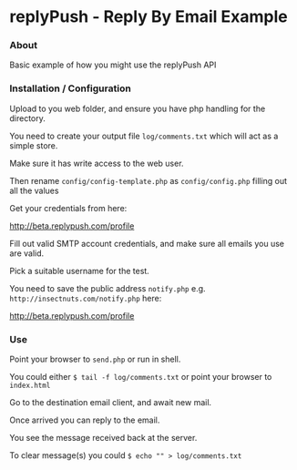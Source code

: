 # replyPush - Reply By Email Example #

### About ###

Basic example of how you might use the replyPush API

### Installation / Configuration ###

Upload to you web folder, and ensure you have php handling for the directory. 

You need to create your output file `log/comments.txt` which will act as a simple store.

Make sure it has write access to the web user. 

Then rename `config/config-template.php` as `config/config.php` filling out all the values

Get your credentials from here: 

http://beta.replypush.com/profile

Fill out valid SMTP account credentials, and make sure all emails you use are valid.

Pick a suitable username for the test.

You need to save the public address `notify.php` e.g. `http://insectnuts.com/notify.php` here:

http://beta.replypush.com/profile


### Use ###

Point your browser to `send.php` or run in shell.

You could either `$ tail -f log/comments.txt` or point your browser to  `index.html`

Go to the destination email client, and await new mail.

Once arrived you can reply to the email. 

You see the message received back at the server. 

To clear message(s) you could `$ echo "" > log/comments.txt`








 



